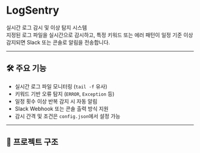 # LogSentry

실시간 로그 감시 및 이상 탐지 시스템  
지정된 로그 파일을 실시간으로 감시하고, 특정 키워드 또는 에러 패턴이 일정 기준 이상 감지되면 Slack 또는 콘솔로 알림을 전송합니다.

---

## 🛠 주요 기능

- 실시간 로그 파일 모니터링 (`tail -f` 유사)
- 키워드 기반 오류 탐지 (`ERROR`, `Exception` 등)
- 일정 횟수 이상 반복 감지 시 자동 알림
- Slack Webhook 또는 콘솔 출력 방식 지원
- 감시 간격 및 조건은 `config.json`에서 설정 가능

---

## 📁 프로젝트 구조
